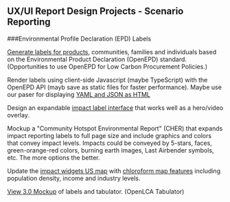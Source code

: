 <h2>UX/UI Report Design Projects - Scenario Reporting</h2>

###Environmental Profile Declaration (EPD) Labels

[Generate labels for products](../../../io/template/), communities, families and individuals based on the Environmental Product Declaration (OpenEPD) standard. (Opportunities to use OpenEPD for Low Carbon Procurement Policies.)

Render labels using client-side Javascript (maybe TypeScript) with the OpenEPD API (mayb save as static files for faster performance).  Maybe use our paser for displaying [YAML and JSON as HTML](../../../io/template/parser/)

Design an expandable [impact label interface](../../../io/template/) that works well as a hero/video overlay.  

Mockup a "Community Hotspot Environmental Report" (CHER) that expands impact reporting labels to full page size and include graphics and colors that convey impact levels. Impacts could be conveyed by 5-stars, faces, green-orange-red colors, burning earth images, Last Airbender symbols, etc. The more options the better.  

Update the [impact widgets US map](../../../localsite/info/#mapview=country) with [chloroform&nbsp;map features](../../map/income/) including population density, income and industry levels.

[View 3.0 Mockup](../../../apps/smm/) of labels and tabulator. (OpenLCA Tabulator) 